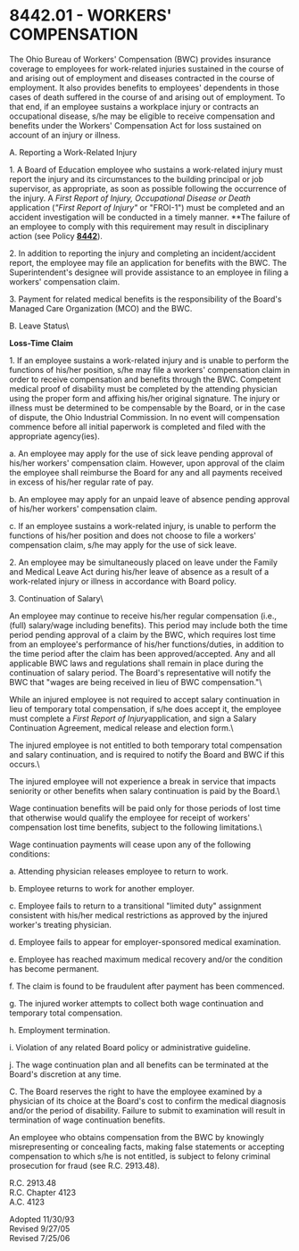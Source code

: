 8442.01 - WORKERS' COMPENSATION
===============================

The Ohio Bureau of Workers' Compensation (BWC) provides insurance
coverage to employees for work-related injuries sustained in the course
of and arising out of employment and diseases contracted in the course
of employment. It also provides benefits to employees' dependents in
those cases of death suffered in the course of and arising out of
employment. To that end, if an employee sustains a workplace injury or
contracts an occupational disease, s/he may be eligible to receive
compensation and benefits under the Workers' Compensation Act for loss
sustained on account of an injury or illness.

A. Reporting a Work-Related Injury

​1. A Board of Education employee who sustains a work-related injury
must report the injury and its circumstances to the building principal
or job supervisor, as appropriate, as soon as possible following the
occurrence of the injury. A *First Report of Injury, Occupational
Disease or Death* application (*"First Report of Injury"* or "FROI-1")
must be completed and an accident investigation will be conducted in a
timely manner. **The failure of an employee to comply with this
requirement may result in disciplinary action (see Policy
[**8442**](po8442.htm)).

​2. In addition to reporting the injury and completing an
incident/accident report, the employee may file an application for
benefits with the BWC. The Superintendent's designee will provide
assistance to an employee in filing a workers' compensation claim.

​3. Payment for related medical benefits is the responsibility of the
Board's Managed Care Organization (MCO) and the BWC.

B. Leave Status\

**Loss-Time Claim**

​1. If an employee sustains a work-related injury and is unable to
perform the functions of his/her position, s/he may file a workers'
compensation claim in order to receive compensation and benefits through
the BWC. Competent medical proof of disability must be completed by the
attending physician using the proper form and affixing his/her original
signature. The injury or illness must be determined to be compensable by
the Board, or in the case of dispute, the Ohio Industrial Commission. In
no event will compensation commence before all initial paperwork is
completed and filed with the appropriate agency(ies).

​a. An employee may apply for the use of sick leave pending approval of
his/her workers' compensation claim. However, upon approval of the claim
the employee shall reimburse the Board for any and all payments received
in excess of his/her regular rate of pay.

​b. An employee may apply for an unpaid leave of absence pending
approval of his/her workers' compensation claim.

​c. If an employee sustains a work-related injury, is unable to perform
the functions of his/her position and does not choose to file a workers'
compensation claim, s/he may apply for the use of sick leave.

​2. An employee may be simultaneously placed on leave under the Family
and Medical Leave Act during his/her leave of absence as a result of a
work-related injury or illness in accordance with Board policy.

​3. Continuation of Salary\

An employee may continue to receive his/her regular compensation (i.e.,
(full) salary/wage including benefits). This period may include both the
time period pending approval of a claim by the BWC, which requires lost
time from an employee's performance of his/her functions/duties, in
addition to the time period after the claim has been approved/accepted.
Any and all applicable BWC laws and regulations shall remain in place
during the continuation of salary period. The Board's representative
will notify the BWC that "wages are being received in lieu of BWC
compensation."\

While an injured employee is not required to accept salary continuation
in lieu of temporary total compensation, if s/he does accept it, the
employee must complete a *First Report of Injury*application, and sign a
Salary Continuation Agreement, medical release and election form.\

The injured employee is not entitled to both temporary total
compensation and salary continuation, and is required to notify the
Board and BWC if this occurs.\

The injured employee will not experience a break in service that impacts
seniority or other benefits when salary continuation is paid by the
Board.\

Wage continuation benefits will be paid only for those periods of lost
time that otherwise would qualify the employee for receipt of workers'
compensation lost time benefits, subject to the following limitations.\

Wage continuation payments will cease upon any of the following
conditions:

​a. Attending physician releases employee to return to work.

​b. Employee returns to work for another employer.

​c. Employee fails to return to a transitional "limited duty" assignment
consistent with his/her medical restrictions as approved by the injured
worker's treating physician.

​d. Employee fails to appear for employer-sponsored medical examination.

​e. Employee has reached maximum medical recovery and/or the condition
has become permanent.

​f. The claim is found to be fraudulent after payment has been
commenced.

​g. The injured worker attempts to collect both wage continuation and
temporary total compensation.

​h. Employment termination.

​i. Violation of any related Board policy or administrative guideline.

​j. The wage continuation plan and all benefits can be terminated at the
Board's discretion at any time.

C. The Board reserves the right to have the employee examined by a
physician of its choice at the Board's cost to confirm the medical
diagnosis and/or the period of disability. Failure to submit to
examination will result in termination of wage continuation benefits.

An employee who obtains compensation from the BWC by knowingly
misrepresenting or concealing facts, making false statements or
accepting compensation to which s/he is not entitled, is subject to
felony criminal prosecution for fraud (see R.C. 2913.48).

R.C. 2913.48\
 R.C. Chapter 4123\
 A.C. 4123

Adopted 11/30/93\
 Revised 9/27/05\
 Revised 7/25/06
